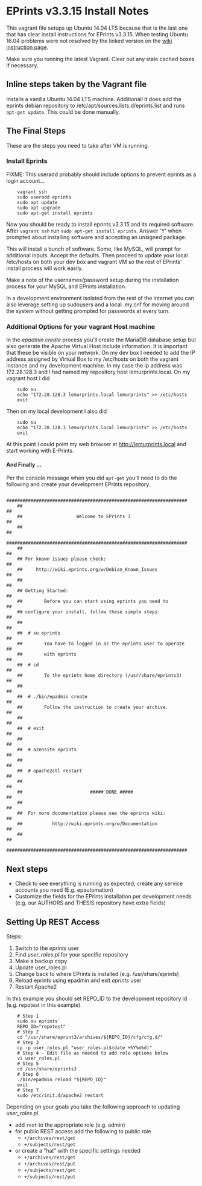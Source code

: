 
# EPrints v3.3.15 Install Notes

This vagrant file setups up Ubuntu 14.04 LTS because that is the last one that
has clear install instructions for EPrints v3.3.15. When testing Ubuntu 16.04
problems were not resolved by the linked version on the [wiki instruction page](http://wiki.eprints.org/w/Installing_EPrints_on_Debian/Ubuntu).

Make sure you running the latest Vagrant. Clear out any stale cached boxes if
necessary.


## Inline steps taken by the Vagrant file

Installs a vanilla Ubuntu 14.04 LTS machine. Additionall it does add the eprints
debian repository to /etc/apt/sources.lists.d/eprints.list
and runs `apt-get update`. This could be done manually.


## The Final Steps

These are the steps you need to take after VM is running.

### Install Eprints 

FIXME: This useradd probably should include options to prevent eprints as a login account...

```shell
    vagrant ssh
    sudo useradd eprints
    sudo apt update
    sudo apt upgrade
    sudo apt-get install eprints
```        

Now you should be ready to install eprints v3.3.15 and its required software.
After `vagrant ssh` run `sudo apt-get install eprints`. Answer 'Y' when prompted
about installing software and accepting an unsigned package.

This will install a bunch of software. Some, like MySQL, will prompt for
additional inputs. Accept the defaults. Then proceed to update your local
/etc/hosts on both your dev box and vagrant VM so the rest of EPrints'
install process will work easily.

Make a note of the usernames/password setup during the installation process
for your MySQL and EPrints installation.

In a development environment isolated from the rest of the internet you can
also leverage setting up sudousers and a local .my.cnf for moving around the
system without getting prompted for passwords at every turn.

### Additional Options for your vagrant Host machine

In the _epadmin create_ process you'll create the MariaDB database setup but
also generate the Apache Virtual Host include information. It is important that
these be visible on your network.  On my dev box I needed to add the IP address
assigned by Virtual Box to my /etc/hosts on both the vagrant instance and my
development machine. In my case the ip address was 172.28.128.3 and I had
named my repository host lemurprints.local. On my vagrant host I did

```shell
    sudo su
    echo "172.28.128.3 lemurprints.local lemurprints" >> /etc/hosts
    exit
```

Then on my local development I also did

```shell
    sudo su
    echo "172.28.128.3 lemurprints.local lemurprints" >> /etc/hosts
    exit
```

At this point I could point my web browser at http://lemurprints.local and
start working with E-Prints.

#### And Finally ...

Per the console message when you did `apt-get` you'll need to do the following
and create your development EPrints repository.

```shell
    ###################################################################
    ##                                                               ##
    ##                    Welcome to EPrints 3                       ##
    ##                                                               ##
    ###################################################################
    ##                                                               ##
    ## For known issues please check:                                ##
    ##     http://wiki.eprints.org/w/Debian_Known_Issues             ##
    ##                                                               ##
    ## Getting Started:                                              ##
    ##        Before you can start using eprints you need to         ##
    ## configure your install, follow these simple steps:            ##
    ##                                                               ##
    ##  # su eprints                                                 ##
    ##        You have to logged in as the eprints user to operate   ##
    ##        with eprints                                           ##
    ##  # cd                                                         ##
    ##        To the eprints home directory (/usr/share/eprints3)    ##
    ##                                                               ##
    ##  # ./bin/epadmin create                                       ##
    ##        Follow the instruction to create your archive.         ##
    ##                                                               ##
    ##  # exit                                                       ##
    ##                                                               ##
    ##  # a2ensite eprints                                           ##
    ##                                                               ##
    ##  # apache2ctl restart                                         ##
    ##                                                               ##
    ##                         ##### DONE #####                      ##
    ##                                                               ##
    ##  For more documentation please see the eprints wiki:          ##
    ##           http://wiki.eprints.org/w/Documentation             ##
    ##                                                               ##
    ###################################################################
```

## Next steps

+ Check to see everything is running as expected, create any service accounts you need (E.g. epautomation)
+ Customize the fields for the EPrints installation per development needs (e.g. our AUTHORS and THESIS repository have extra fields)

## Setting Up REST Access

Steps:

1. Switch to the *eprints* user
2. Find *user_roles.pl* for your specific repository 
3. Make a backup copy
4. Update user_roles.pl
5. Change back to where EPrints is installed (e.g. /usr/share/eprints)
6. Reload eprints using epadmin and exit *eprints* user
7. Restart Apache2

In this example you should set REPO_ID to the development repository id (e.g. repotest in this example).

```shell
    # Step 1
	sudo su eprints`
	REPO_ID="repotest"
    # Step 2
	cd "/usr/share/eprint3/archives/${REPO_ID}/cfg/cfg.d/"
    # Step 3
	cp -p user_roles.pl "user_roles.pl$(date +%Y%m%d)"
    # Step 4 - Edit file as needed to add role options below
	vi user_roles.pl
    # Step 5
	cd /usr/share/eprints3
    # Step 6
	./bin/epadmin reload "${REPO_ID}"
    exit
    # Step 7
    sudo /etc/init.d/apache2 restart
```

Depending on your goals you take the following approach to updating *user_roles.pl*

+ add `rest` to the appropriate role (e.g. admin)
+ for public REST access add the following to public role
	+ `+/archives/rest/get`
	+ `+/subjects/rest/get`
+ or create a "hat" with the specific settings needed
	+ `+/archives/rest/get`
	+ `+/archives/rest/put`
	+ `+/subjects/rest/get`
	+ `+/subjects/rest/put`



